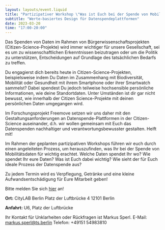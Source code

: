```yaml
---
layout: layouts/event.liquid
title: "Partizipativer Workshop \"Was ist Euch bei der Spende von Mobilitätsdaten wichtig?\""
subtitle: "Werte-basiertes Design für Datenspendeplattformen"
date: 2023-03-20
time: "17:00-20:00"
---
```


Das Spenden von Daten im Rahmen von Bürgerwissenschaftsprojekten (Citizen-Science-Projekte) wird immer wichtiger für unsere Gesellschaft, sei es um zu wissenschaftlichen Erkenntnissen beizutragen oder um die Politik zu unterstützen, Entscheidungen auf Grundlage des tatsächlichen Bedarfs zu treffen.

Du engagierst dich bereits heute in Citizen-Science-Projekten, beispielsweise indem Du Daten im Zusammenhang mit Biodiversität, Mobilität oder Gesundheit mit ihrem Smartphone oder ihrer Smartwatch sammelst? Dabei spendest Du jedoch teilweise hochsensible persönliche Informationen, wie deine Standortdaten. Unter Umständen ist dir gar nicht bewusst, wie innerhalb der Citizen Science-Projekte mit deinen persönlichen Daten umgegangen wird.

Im Forschungsprojekt Freemove setzen wir uns daher mit den Gestaltungsanforderungen an Datenspende-Plattformen in der Citizen-Science auseinander, d.h. wir wollen gemeinsam mit Euch das Datenspenden nachhaltiger und verantwortungsbewusster gestalten. Helft mit!

Im Rahmen der geplanten partizipativen Workshops führen wir euch durch einen angeleiteten Prozess, um herauszufinden, was Ihr bei der Spende von Mobilitätsdaten für wichtig erachtet. Welche Daten spendet Ihr wo? Wie spendet Ihr eure Daten? Was ist Euch dabei wichtig? Wie sieht der für Euch ideale Prozess der Datenspende aus?

Zu jedem Termin wird es Verpflegung, Getränke und eine kleine Aufwandsentschädigung für Eure Mitarbeit geben!

Bitte melden Sie sich [hier](https://pretix.eu/citylabberlin/mobilitaet2/) an!

**Ort:**
CityLAB Berlin
Platz der Luftbrücke 4
12101 Berlin

**Anfahrt:**
U6, Platz der Luftbrücke

Ihr Kontakt für Unklarheiten oder Rückfragen ist Markus Sperl.
E-Mail: markus.sperl@ts.berlin
Telefon: +49151 54983810


